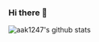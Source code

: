 ### Hi there 👋

<!--
**aak1247/aak1247** is a ✨ _special_ ✨ repository because its `README.md` (this file) appears on your GitHub profile.

Here are some ideas to get you started:

- 🔭 I’m currently working on ...
- 🌱 I’m currently learning ...
- 👯 I’m looking to collaborate on ...
- 🤔 I’m looking for help with ...
- 💬 Ask me about ...
- 📫 How to reach me: ...
- 😄 Pronouns: ...
- ⚡ Fun fact: ...
-->
![aak1247's github stats](https://github-readme-stats-mrdulin.vercel.app/api?username=aak1247&show_icons=true&hide_border=true&include_all_commits=true&count_private=true)

